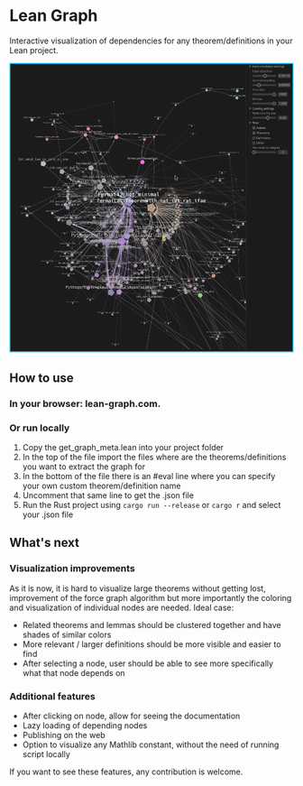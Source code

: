 # Lean Graph

Interactive visualization of dependencies for any theorem/definitions in your Lean project.


![Fermat last theorem four](fermat-last-theorem-4-example.png)

## How to use

### In your browser: lean-graph.com.

### Or run locally
1. Copy the get_graph_meta.lean into your project folder
2. In the top of the file import the files where are the theorems/definitions you want to extract the graph for
3. In the bottom of the file there is an #eval line where you can specify your own custom theorem/definition name
4. Uncomment that same line to get the .json file
5. Run the Rust project using `cargo run --release` or `cargo r` and select your .json file

## What's next

### Visualization improvements 
As it is now, it is hard to visualize large theorems without getting lost, improvement of the force graph algorithm but more importantly the coloring and visualization of individual nodes are needed.
Ideal case:
- Related theorems and lemmas should be clustered together and have shades of similar colors
- More relevant / larger definitions should be more visible and easier to find
- After selecting a node, user should be able to see more specifically what that node depends on

### Additional features
- After clicking on node, allow for seeing the documentation
- Lazy loading of depending nodes
- Publishing on the web
- Option to visualize any Mathlib constant, without the need of running script locally

If you want to see these features, any contribution is welcome.
